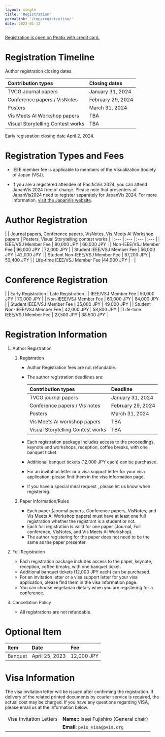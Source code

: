 ```yaml
---
layout: single
title: 'Registration'
permalink: '/tmp/registration/'
date: 2023-01-12
---
```


[Registration is open on Peatix with credit card.](https://pacificvis2024.peatix.com)


# Registration Timeline

Author registration closing dates

| Contribution types | Closing dates |
| :--- | :--- |
| TVCG Journal papers | January 31, 2024 |
| Conference papers / VisNotes | February 29, 2024 |
| Posters | March 31, 2024 |
| Vis Meets AI Workshop papers | TBA |
| Visual Storytelling Contest works | TBA |

Early registration closing date	  April 2, 2024.


# Registration Types and Fees

- IEEE member fee is applicable to members of the Visualization Society of Japan (VSJ). 

- If you are a registered attendee of PacificVis 2024, you can attend JapanVis 2024 free of charge. Please note that presenters of JapanVis2024 need to register separately for JapanVis 2024. For more information, [visit the JapanVis website](https://vsj.jp/japanvis2024/en/index.html).


# Author Registration

| | Journal papers, Conference papers, VisNotes, Vis Meets AI Workshop papers | Posters, Visual Storytelling contest works |
| :--- | :--- | :--- | :--- |
| IEEE/VSJ Member Fee | 80,000 JPY | 60,000 JPY |
| Non-IEEE/VSJ Member Fee | 96,000 JPY | 72,000 JPY |
| Student IEEE/VSJ Member Fee | 56,000 JPY | 42,000 JPY |
| Student Non-IEEE/VSJ Member Fee | 67,200 JPY | 50,400 JPY |
| Life-time IEEE/VSJ Member Fee |44,000 JPY | - |


# Conference Registration

| | Early Registration | Late Registration |
| IEEE/VSJ Member Fee | 50,000 JPY | 70,000 JPY |
| Non-IEEE/VSJ Member Fee | 60,000 JPY | 84,000 JPY |
| Student IEEE/VSJ Member Fee | 35,000 JPY | 49,000 JPY |
| Student Non-IEEE/VSJ Member Fee | 42,000 JPY | 58,800 JPY |
| Life-time IEEE/VSJ Member Fee | 27,500 JPY | 38.500 JPY |


# Registration Information

1. Author Registration
    1. Registration
        - Author Registration fees are not refundable.
        - The author registration deadlines are:

            | Contribution types | Deadline |
            | :--- | :--- |
            | TVCG journal papers | January 31, 2024 |
            | Conference papers / Vis notes | February 29, 2024 |
            | Posters | March 31, 2024 |
            | Vis Meets AI workshop papers | TBA |
            | Visual Storytelling Contest works | TBA |

        - Each registration package includes access to the proceedings, keynote and workshops, reception, coffee breaks, with one banquet ticket.
        - Additional banquet tickets (12,000 JPY each) can be purchased.
        - For an invitation letter or a visa support letter for your visa application, please find them in the visa information page.
        - If you have a special meal request , please let us know when registering.

    1. Paper Information/Rules
        - Each paper (Journal papers, Conference papers, VisNotes, and Vis Meets AI Workshop papers) must have at least one full registration whether the registrant is a student or not.
        - Each full registration is valid for one paper (Journal, Full conference, VisNotes, and Vis Meets AI Workshop).
        - The author registering for the paper does not need to be the same as the paper presenter.

1. Full Registration
    - Each registration package includes access to the paper, keynote, reception, coffee breaks, with one banquet ticket.
    - Additional banquet tickets (12,000 JPY each) can be purchased.
    - For an invitation letter or a visa support letter for your visa application, please find them in the visa information page.
    - You can choose vegetarian dietary when you are registering for a conference.

1. Cancellation Policy
    - All registrations are not refundable.

# Optional Item

| Item | Date | Fee |
| :--- | :--- | :--- |
| Banquet | April 25, 2023 | 12,000 JPY |


# Visa Information

The visa invitation letter will be issued after confirming the registration. If delivery of the related printed documents by courier service is required, the actual cost may be charged. If you have any questions regarding VISA, please email us at the information below.

| | |
| :--- | :--- |
| Visa Invitation Letters | **Name:**: Issei Fujishiro (General chair)
| | **Email**: `pvis_visa@pvis.org` |